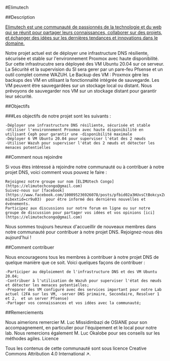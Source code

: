 #Elimutech

##Description

[Elimutech est une communauté de passionnés de la technologie et du web qui se réunit pour partager leurs connaissances, collaborer sur des projets, et échanger des idées sur les dernières tendances et innovations dans le domaine.](https://user-images.githubusercontent.com/140571749/257532390-9c1dc640-b1fe-4fb8-83d0-44067b9a58a9.png)

Notre projet actuel est de déployer une infrastructure DNS résiliente, sécurisée et stable sur l'environnement Proxmox avec haute disponibilité. Sur cette infrastrucutre sera déployeé des VM Ubuntu 20.04 sur ce serveur.
La Sécurité et la supervision du SI sera gerer par un pare-feu Pfsense et un outil complet comme WAZUH.
Le Backup des VM : Proxmox gère les backups des VM en utilisant la fonctionnalité intégrée de sauvegarde. Les VM peuvent être sauvegardées sur un stockage local ou distant. Nous prévoyons de sauvegarder nos VM sur un stockage distant pour garantir leur sécurité.

##Objectifs

###Les objectifs de notre projet sont les suivants :

    -Déployer une infrastructure DNS résiliente, sécurisée et stable
    -Utiliser l'environnement Proxmox avec haute disponibilité en utilisant Ceph pour garantir une -disponibilité maximale
    -Déployer 6 VM Ubuntu 20.04 pour superviser l'état des 2 nœuds
    -Utiliser Wazuh pour superviser l'état des 2 nœuds et détecter les menaces potentielles

##Comment nous rejoindre

Si vous êtes intéressé à rejoindre notre communauté ou à contribuer à notre projet DNS, voici comment vous pouvez le faire :

    Rejoignez notre groupe sur nom [ELIMUtech Congo](https://elimutechcongo@gmail.com)
    Suivez-nous sur [facebook](https://www.facebook.com/100095236926078/posts/pfbid02a3HUvsCtBokcyxZoWsRCiZuPSfgQxrDX5hXA8BXTfwMhri3XKY1vLtpx7dZShQ1Rl/?mibextid=cr9u03)  pour être informé des dernières nouvelles et événements.
    Participez aux discussions sur notre forum en ligne ou sur notre groupe de discussion pour partager vos idées et vos opinions [ici](https://elimutechcongo@gmail.com)

Nous sommes toujours heureux d'accueillir de nouveaux membres dans notre communauté pour contribuer à notre projet DNS. Rejoignez-nous dès aujourd'hui !

##Comment contribuer

Nous encourageons tous les membres à contribuer à notre projet DNS de quelque manière que ce soit. Voici quelques façons de contribuer :

    -Participer au déploiement de l'infrastructure DNS et des VM Ubuntu 20.04;
    -Contribuer à l'utilisation de Wazuh pour superviser l'état des nœuds et détecter les menaces potentielles;
    -Preparer des VM configuré avec des services important pour notre Lab actuel (2FA sur les VM, -server DNS primaire, Secondaire, Resolver 1 et 2,  et un server Pfsense)
    -Partager vos connaissances et vos idées avec la communauté;

##Remerciements

Nous aimerions remercier M. Luc Missidimbazi de OSIANE pour son accompagnement, en particulier pour l'équipement et le local pour notre lab. Nous remercions également M. Luc Okalobe pour ses conseils sur les méthodes agiles.
Licence

Tous les contenus de cette communauté sont sous licence Creative Commons Attribution 4.0 International ↗.
